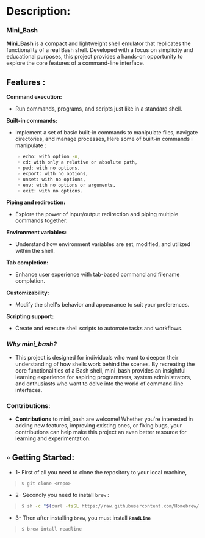 # Description:

### Mini_Bash
**Mini_Bash** is a compact and lightweight shell emulator that replicates the functionality of a real Bash shell. Developed with a focus on simplicity and educational purposes, this project provides a hands-on opportunity to explore the core features of a command-line interface.

## Features :

**Command execution:** 
- Run commands, programs, and scripts just like in a standard shell.

**Built-in commands:**
- Implement a set of basic built-in commands to manipulate files, navigate directories, and manage processes, Here some of built-in commands i manipulate :
```bash
  	◦ echo: with option -n,
 	◦ cd: with only a relative or absolute path,
  	◦ pwd: with no options,
   	◦ export: with no options,
	◦ unset: with no options,
	◦ env: with no options or arguments,
	◦ exit: with no options.
```

**Piping and redirection:**
- Explore the power of input/output redirection and piping multiple commands together.

**Environment variables:** 
- Understand how environment variables are set, modified, and utilized within the shell.

**Tab completion:** 
- Enhance user experience with tab-based command and filename completion.

**Customizability:** 
- Modify the shell's behavior and appearance to suit your preferences.

**Scripting support:** 
- Create and execute shell scripts to automate tasks and workflows.

### _Why mini_bash?_
- This project is designed for individuals who want to deepen their understanding of how shells work behind the scenes. By recreating the core functionalities of a Bash shell, mini_bash provides an insightful learning experience for aspiring programmers, system administrators, and enthusiasts who want to delve into the world of command-line interfaces.


### Contributions:
- **Contributions** to mini_bash are welcome! Whether you're interested in adding new features, improving existing ones, or fixing bugs, your contributions can help make this project an even better resource for learning and experimentation.


## ◦ Getting Started:
- 1- First of all you need to clone the repository to your local machine,

>```git
> $ git clone <repo>
>```

- 2- Secondly you need to install `brew` :

>```bash
>$ sh -c "$(curl -fsSL https://raw.githubusercontent.com/Homebrew/install/HEAD/install.sh)"
>```

- 3- Then after installing `brew`, you must install **`ReadLine`** 

>```bash
> $ brew intall readline
>```
